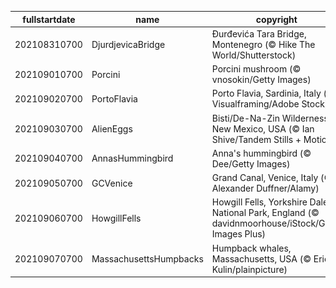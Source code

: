 |fullstartdate|name|copyright|title|image|
|--|--|--|--|--|
202108310700|DjurdjevicaBridge|Đurđevića Tara Bridge, Montenegro (© Hike The World/Shutterstock)|Info|![](/en-AU/2021/09/202108310700DjurdjevicaBridge.jpg)|
202109010700|Porcini|Porcini mushroom (© vnosokin/Getty Images)|Info|![](/en-AU/2021/09/202109010700Porcini.jpg)|
202109020700|PortoFlavia|Porto Flavia, Sardinia, Italy (© Visualframing/Adobe Stock)|Info|![](/en-AU/2021/09/202109020700PortoFlavia.jpg)|
202109030700|AlienEggs|Bisti/De-Na-Zin Wilderness, New Mexico, USA (© Ian Shive/Tandem Stills + Motion)|Info|![](/en-AU/2021/09/202109030700AlienEggs.jpg)|
202109040700|AnnasHummingbird|Anna's hummingbird (© Dee/Getty Images)|Info|![](/en-AU/2021/09/202109040700AnnasHummingbird.jpg)|
202109050700|GCVenice|Grand Canal, Venice, Italy (© Alexander Duffner/Alamy)|Info|![](/en-AU/2021/09/202109050700GCVenice.jpg)|
202109060700|HowgillFells|Howgill Fells, Yorkshire Dales National Park, England (© davidnmoorhouse/iStock/Getty Images Plus)|Info|![](/en-AU/2021/09/202109060700HowgillFells.jpg)|
202109070700|MassachusettsHumpbacks|Humpback whales, Massachusetts, USA (© Eric Kulin/plainpicture)|Info|![](/en-AU/2021/09/202109070700MassachusettsHumpbacks.jpg)|
